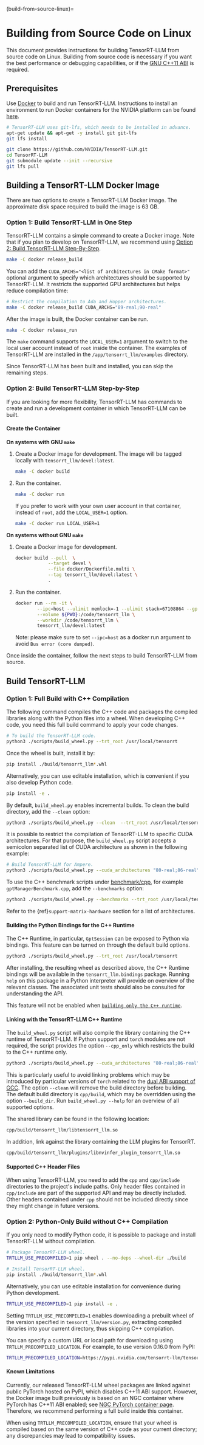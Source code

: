 (build-from-source-linux)=

# Building from Source Code on Linux

This document provides instructions for building TensorRT-LLM from source code on Linux. Building from source code is necessary if you want the best performance or debugging capabilities, or if the [GNU C++11 ABI](https://gcc.gnu.org/onlinedocs/libstdc++/manual/using_dual_abi.html) is required.

## Prerequisites

Use [Docker](https://www.docker.com) to build and run TensorRT-LLM. Instructions to install an environment to run Docker containers for the NVIDIA platform can be found [here](https://docs.nvidia.com/datacenter/cloud-native/container-toolkit/install-guide.html).

```bash
# TensorRT-LLM uses git-lfs, which needs to be installed in advance.
apt-get update && apt-get -y install git git-lfs
git lfs install

git clone https://github.com/NVIDIA/TensorRT-LLM.git
cd TensorRT-LLM
git submodule update --init --recursive
git lfs pull
```

## Building a TensorRT-LLM Docker Image

There are two options to create a TensorRT-LLM Docker image. The approximate disk space required to build the image is 63 GB.

### Option 1: Build TensorRT-LLM in One Step

TensorRT-LLM contains a simple command to create a Docker image. Note that if you plan to develop on TensorRT-LLM, we recommend using [Option 2: Build TensorRT-LLM Step-By-Step](#option-2-build-tensorrt-llm-step-by-step).

```bash
make -C docker release_build
```

You can add the `CUDA_ARCHS="<list of architectures in CMake format>"` optional argument to specify which architectures should be supported by TensorRT-LLM. It restricts the supported GPU architectures but helps reduce compilation time:

```bash
# Restrict the compilation to Ada and Hopper architectures.
make -C docker release_build CUDA_ARCHS="89-real;90-real"
```

After the image is built, the Docker container can be run.

```bash
make -C docker release_run
```

The `make` command supports the `LOCAL_USER=1` argument to switch to the local user account instead of `root` inside the container.  The examples of TensorRT-LLM are installed in the `/app/tensorrt_llm/examples` directory.

Since TensorRT-LLM has been built and installed, you can skip the remaining steps.

### Option 2: Build TensorRT-LLM Step-by-Step

If you are looking for more flexibility, TensorRT-LLM has commands to create and run a development container in which TensorRT-LLM can be built.

#### Create the Container

**On systems with GNU `make`**

1. Create a Docker image for development. The image will be tagged locally with `tensorrt_llm/devel:latest`.

    ```bash
    make -C docker build
    ```

2. Run the container.

    ```bash
    make -C docker run
    ```

    If you prefer to work with your own user account in that container, instead of `root`, add the `LOCAL_USER=1` option.

    ```bash
    make -C docker run LOCAL_USER=1
    ```

**On systems without GNU `make`**

1. Create a Docker image for development.

    ```bash
    docker build --pull  \
                --target devel \
                --file docker/Dockerfile.multi \
                --tag tensorrt_llm/devel:latest \
                .
    ```

2. Run the container.

    ```bash
    docker run --rm -it \
            --ipc=host --ulimit memlock=-1 --ulimit stack=67108864 --gpus=all \
            --volume ${PWD}:/code/tensorrt_llm \
            --workdir /code/tensorrt_llm \
            tensorrt_llm/devel:latest
    ```
    Note: please make sure to set `--ipc=host` as a docker run argument to avoid `Bus error (core dumped)`.

Once inside the container, follow the next steps to build TensorRT-LLM from source.

## Build TensorRT-LLM

### Option 1: Full Build with C++ Compilation

The following command compiles the C++ code and packages the compiled libraries along with the Python files into a wheel. When developing C++ code, you need this full build command to apply your code changes.

```bash
# To build the TensorRT-LLM code.
python3 ./scripts/build_wheel.py --trt_root /usr/local/tensorrt
```

Once the wheel is built, install it by:

```bash
pip install ./build/tensorrt_llm*.whl
```

Alternatively, you can use editable installation, which is convenient if you also develop Python code.

```bash
pip install -e .
```

By default, `build_wheel.py` enables incremental builds. To clean the build
directory, add the `--clean` option:

```bash
python3 ./scripts/build_wheel.py --clean  --trt_root /usr/local/tensorrt
```

It is possible to restrict the compilation of TensorRT-LLM to specific CUDA
architectures. For that purpose, the `build_wheel.py` script accepts a
semicolon separated list of CUDA architecture as shown in the following
example:

```bash
# Build TensorRT-LLM for Ampere.
python3 ./scripts/build_wheel.py --cuda_architectures "80-real;86-real" --trt_root /usr/local/tensorrt
```

To use the C++ benchmark scripts under [benchmark/cpp](/benchmarks/cpp/), for example `gptManagerBenchmark.cpp`, add the `--benchmarks` option:

```bash
python3 ./scripts/build_wheel.py --benchmarks --trt_root /usr/local/tensorrt
```

Refer to the {ref}`support-matrix-hardware` section for a list of architectures.

#### Building the Python Bindings for the C++ Runtime

The C++ Runtime, in particular, `GptSession` can be exposed to Python via bindings. This feature can be turned on through the default build options.

```bash
python3 ./scripts/build_wheel.py --trt_root /usr/local/tensorrt
```

After installing, the resulting wheel as described above, the C++ Runtime bindings will be available in
the `tensorrt_llm.bindings` package. Running `help` on this package in a Python interpreter will provide on overview of the
relevant classes. The associated unit tests should also be consulted for understanding the API.

This feature will not be enabled when [`building only the C++ runtime`](#link-with-the-tensorrt-llm-c++-runtime).

#### Linking with the TensorRT-LLM C++ Runtime

The `build_wheel.py` script will also compile the library containing the C++ runtime of TensorRT-LLM. If Python support and `torch` modules are not required, the script provides the option `--cpp_only` which restricts the build to the C++ runtime only.

```bash
python3 ./scripts/build_wheel.py --cuda_architectures "80-real;86-real" --cpp_only --clean
```

This is particularly useful to avoid linking problems which may be introduced by particular versions of `torch` related to the [dual ABI support of GCC](https://gcc.gnu.org/onlinedocs/libstdc++/manual/using_dual_abi.html). The option `--clean` will remove the build directory before building. The default build directory is `cpp/build`, which may be overridden using the option
`--build_dir`. Run `build_wheel.py --help` for an overview of all supported options.

The shared library can be found in the following location:

```bash
cpp/build/tensorrt_llm/libtensorrt_llm.so
```

In addition, link against the library containing the LLM plugins for TensorRT.

```bash
cpp/build/tensorrt_llm/plugins/libnvinfer_plugin_tensorrt_llm.so
```

#### Supported C++ Header Files

When using TensorRT-LLM, you need to add the `cpp` and `cpp/include` directories to the project's include paths.  Only header files contained in `cpp/include` are part of the supported API and may be directly included. Other headers contained under `cpp` should not be included directly since they might change in future versions.


### Option 2: Python-Only Build without C++ Compilation

If you only need to modify Python code, it is possible to package and install TensorRT-LLM without compilation.

```bash
# Package TensorRT-LLM wheel.
TRTLLM_USE_PRECOMPILED=1 pip wheel . --no-deps --wheel-dir ./build

# Install TensorRT-LLM wheel.
pip install ./build/tensorrt_llm*.whl
```

Alternatively, you can use editable installation for convenience during Python development.

```bash
TRTLLM_USE_PRECOMPILED=1 pip install -e .
```

Setting `TRTLLM_USE_PRECOMPILED=1` enables downloading a prebuilt wheel of the version specified in `tensorrt_llm/version.py`, extracting compiled libraries into your current directory, thus skipping C++ compilation.

You can specify a custom URL or local path for downloading using `TRTLLM_PRECOMPILED_LOCATION`. For example, to use version 0.16.0 from PyPI:

```bash
TRTLLM_PRECOMPILED_LOCATION=https://pypi.nvidia.com/tensorrt-llm/tensorrt_llm-0.16.0-cp312-cp312-linux_x86_64.whl pip install -e .
```

#### Known Limitations

Currently, our released TensorRT-LLM wheel packages are linked against public PyTorch hosted on PyPI, which disables C++11 ABI support. However, the Docker image built previously is based on an NGC container where PyTorch has C++11 ABI enabled; see [NGC PyTorch container page](https://catalog.ngc.nvidia.com/orgs/nvidia/containers/pytorch). Therefore, we recommend performing a full build inside this container.

When using `TRTLLM_PRECOMPILED_LOCATION`, ensure that your wheel is compiled based on the same version of C++ code as your current directory; any discrepancies may lead to compatibility issues.
